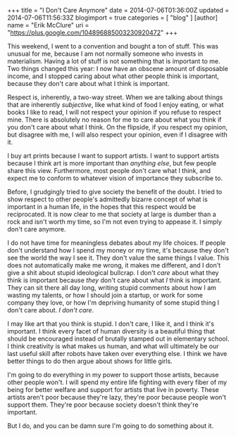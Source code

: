 +++
title = "I Don't Care Anymore"
date = 2014-07-06T01:36:00Z
updated = 2014-07-06T11:56:33Z
blogimport = true 
categories = [ "blog" ]
[author]
	name = "Erik McClure"
	uri = "https://plus.google.com/104896885003230920472"
+++

This weekend, I went to a convention and bought a ton of stuff. This was unusual for me, because I am not normally someone who invests in materialism. Having a lot of stuff is not something that is important to me. Two things changed this year: I now have an obscene amount of disposable income, and I stopped caring about what other people think is important, because they don't care about what I think is important.

Respect is, inherently, a two-way street. When we are talking about things that are inherently *subjective*, like what kind of food I enjoy eating, or what books I like to read, I will not respect your opinion if you refuse to respect mine. There is absolutely no reason for me to care about what you think if you don't care about what I think. On the flipside, if you respect my opinion, but disagree with me, I will also respect your opinion, even if I disagree with it.

I buy art prints because I want to support artists. I want to support artists because I think art is more important than *anything else*, but few people share this view. Furthermore, most people don't care what I think, and expect me to conform to whatever vision of importance they subscribe to.

Before, I grudgingly tried to give society the benefit of the doubt. I tried to show respect to other people's admittedly bizarre concept of what is important in a human life, in the hopes that this respect would be reciprocated. It is now clear to me that society at large is dumber than a rock and isn't worth my time, so I'm not even trying to appease it. I simply don't care anymore.

I do not have time for meaningless debates about my life choices. If people don't understand how I spend my money or my time, it's because they don't see the world the way I see it. They don't value the same things I value. This does not automatically make me wrong, it makes me different, and I don't give a shit about stupid ideological bullcrap. I don't *care* about what they think is important because *they* don't care about what *I* think is important. They can sit there all day long, writing stupid comments about how I am wasting my talents, or how I should join a startup, or work for some company they love, or how I'm depriving humanity of some stupid thing I don't care about. *I don't care*.

I may like art that you think is stupid. I don't care, I like it, and I think it's important. I think every facet of human diversity is a beautiful thing that should be encouraged instead of brutally stamped out in elementary school. I think creativity is what makes us human, and what will ultimately be our last useful skill after robots have taken over everything else. I think we have better things to do then argue about shows for little girls.

I'm going to do everything in my power to support those artists, because other people won't. I will spend my entire life fighting with every fiber of my being for better welfare and support for artists that live in poverty. These artists aren't poor because they're lazy, they're poor because people won't support them. They're poor because society doesn't think they're important.

But I do, and you can be damn sure I'm going to do something about it.
